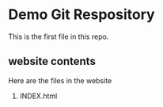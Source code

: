  # Demo Git Respository

This is the first file in this repo. 

## website contents

Here are the files in the website

1. INDEX.html
